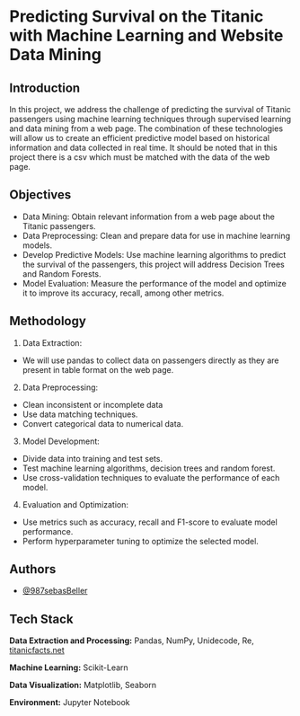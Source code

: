 
# Predicting Survival on the Titanic with Machine Learning and Website Data Mining


## Introduction
In this project, we address the challenge of predicting the survival of Titanic passengers using machine learning techniques through supervised learning and data mining from a web page. The combination of these technologies will allow us to create an efficient predictive model based on historical information and data collected in real time. It should be noted that in this project there is a csv which must be matched with the data of the web page.

## Objectives
- Data Mining: Obtain relevant information from a web page about the Titanic passengers.
- Data Preprocessing: Clean and prepare data for use in machine learning models.
- Develop Predictive Models: Use machine learning algorithms to predict the survival of the passengers, this project will address Decision Trees and Random Forests.
- Model Evaluation: Measure the performance of the model and optimize it to improve its accuracy, recall, among other metrics.
## Methodology
1. Data Extraction:

- We will use pandas to collect data on passengers directly as they are present in table format on the web page.

2. Data Preprocessing:

- Clean inconsistent or incomplete data
- Use data matching techniques.
- Convert categorical data to numerical data.

3. Model Development:

- Divide data into training and test sets.
- Test machine learning algorithms, decision trees and random forest.
- Use cross-validation techniques to evaluate the performance of each model.
4. Evaluation and Optimization:

- Use metrics such as accuracy, recall and F1-score to evaluate model performance.
- Perform hyperparameter tuning to optimize the selected model.
## Authors

- [@987sebasBeller](https://github.com/987sebasBeller)

## Tech Stack
**Data Extraction and Processing:** Pandas, NumPy, Unidecode, Re, [titanicfacts.net](https://titanicfacts.net/titanic-passenger-list/)

**Machine Learning:** Scikit-Learn

**Data Visualization:** Matplotlib, Seaborn

**Environment:** Jupyter Notebook
